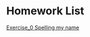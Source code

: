 Homework List
=
[Exercise_0 Spelling my name](https://github.com/whucola/computationalphysics_2015301020029/blob/master/exercise%200)
